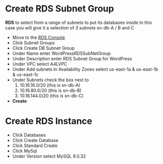 # Create RDS Subnet Group
**RDS** to select from a range of subnets to put its databases inside
In this case you will give it a selection of *3 subnets* sn-db-A / B and C

* Move to the [RDS Console]( https://console.aws.amazon.com/rds/home?region=us-east-1#)
* Click Subnet Groups
* Click Create DB Subnet Group
* Under Name enter WordPressRDSSubNetGroup
* Under Description enter RDS Subnet Group for WordPress
* Under VPC select A4LVPC
* Under Add subnets In Availability Zones select us-east-1a & us-east-1b & us-east-1c
* Under Subnets check the box next to
   1. 10.16.16.0/20 (this is sn-db-A)
   2. 10.16.80.0/20 (this is sn-db-B)
   3. 10.16.144.0/20 (this is sn-db-C)
* **Create**

# Create RDS Instance

* Click Databases
* Click Create Database
* Click Standard Create
* Click MySql
* Under Version select MySQL 8.0.32


